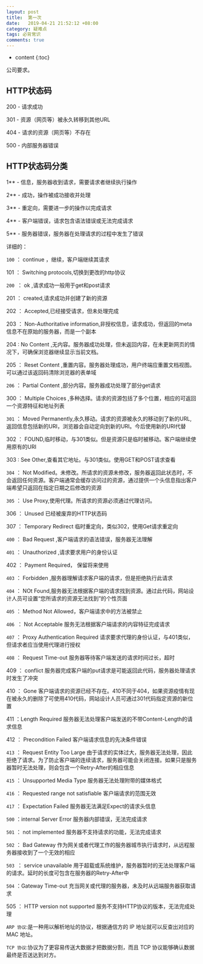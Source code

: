 ```yaml
---
layout: post
title:  第一次
date:   2019-04-21 21:52:12 +08:00
category: 疑难点
tags: 必背常识
comments: true
---
```


* content
{:toc}


公司要求。























## HTTP状态码

200 - 请求成功

301 - 资源（网页等）被永久转移到其他URL

404 - 请求的资源（网页等）不存在

500 - 内部服务器错误

## HTTP状态码分类

1** - 信息，服务器收到请求，需要请求者继续执行操作

2** - 成功，操作被成功接收并处理

3** - 重定向，需要进一步的操作以完成请求

4** - 客户端错误，请求包含语法错误或无法完成请求

5** - 服务器错误，服务器在处理请求的过程中发生了错误

详细的：

`100` ： continue ，继续，客户端继续其请求

101 ： Switching protocols,切换到更改的http协议

`200 `： ok ,请求成功一般用于get和post请求

201 ： created,请求成功并创建了新的资源

202 ： Accepted,已经接受请求，但未处理完成

203 ： Non-Authoritative information,非授权信息，请求成功，但返回的meta信息不在原始的服务器，而是一个副本

204 : No Content ,无内容。服务器成功处理，但未返回内容，在未更新网页的情况下，可确保浏览器继续显示当前文档。

205 ： Reset Content ,重置内容。服务器处理成功，用户终端应重置文档视图。可以通过该返回码清除浏览器的表单域

`206` ： Partial Content ,部分内容。服务器成功处理了部分get请求

300 ： Multiple Choices ,多种选择。请求的资源包括了多个位置，相应的可返回一个资源特征和地址列表

`301` ： Moved Permanently,永久移动。请求的资源被永久的移动到了新的URL,返回信息包括新的URI，浏览器会自动定向到新的URI。今后使用新的URI代替

302 ： FOUND,临时移动，与301类似。但是资源只是临时被移动。客户端继续使用原有的URI

303 : See Other,查看其它地址。与301类似。使用GET和POST请求查看

`304` ： Not Modified。未修改。所请求的资源未修改，服务器返回此状态时，不会返回任何资源。客户端通常会缓存访问过的资源，通过提供一个头信息指出客户端希望只返回在指定日期之后修改的资源

`305` ： Use Proxy,使用代理。所请求的资源必须通过代理访问。

306 ： Unused 已经被废弃的HTTP状态码

307 ： Temporary Redirect 临时重定向，类似302，使用Get请求重定向

`400` ： Bad Request ,客户端请求的语法错误，服务器无法理解

`401` ： Unauthorized ,请求要求用户的身份认证

402 ： Payment Required， 保留将来使用

`403` ： Forbidden ,服务器理解请求客户端的请求，但是拒绝执行此请求

`404` ： NOt Found,服务器无法根据客户端的请求找到资源。通过此代码，网站设计人员可设置“您所请求的资源无法找到”的个性页面

`405` ： Method Not Allowed，客户端请求中的方法被禁止

`406 `： Not Acceptable 服务无法根据客户端请求的内容特征完成请求

`407` ： Proxy Authentication Required 请求要求代理的身份认证，与401类似，但请求者应当使用代理进行授权

`408` ： Request Time-out 服务器等待客户端发送的请求时间过长，超时

409 ： conflict 服务器完成客户端的put请求是可能返回此代码，服务器处理请求时发生了冲突

410 ： Gone 客户端请求的资源已经不存在。410不同于404，如果资源疫情有现在被永久的删除了可使用410代码，网站设计人员可通过301代码指定资源的新位置

411 ：Length Required 服务器无法处理客户端发送的不带Content-Length的请求信息

412 ： Precondition Failed 客户端请求信息的先决条件错误

`413` ： Request Entity Too Large 由于请求的实体过大，服务器无法处理，因此拒绝了请求。为了防止客户端的连续请求，服务器可能会关闭连接。如果只是服务器暂时无法处理，则会包含一个Retry-After的相应信息

`415` ： Unsupported Media Type 服务器无法处理附带的媒体格式

`416` ： Requested range not satisfiable 客户端请求的范围无效

`417` ： Expectation Failed 服务器无法满足Expect的请求头信息

`500` ：internal Server Error 服务器内部错误，无法完成请求

`501` ： not implemented 服务器不支持请求的功能，无法完成请求

`502` ： Bad Gateway 作为网关或者代理工作的服务器城市执行请求时，从远程服务器接收到了一个无效的相应

`503 `： service unavailable 用于超载或系统维护，服务器暂时的无法处理客户端的请求。延时的长度可包含在服务器的Retry-After中

`504` ：Gateway Time-out 充当网关或代理的服务器，未及时从远端服务器获取请求

505 ： HTTP version not supported 服务不支持HTTP协议的版本，无法完成处理


`ARP 协议`:是一种用以解析地址的协议，根据通信方的 IP 地址就可以反查出对应的 MAC 地址。

`TCP 协议`:协议为了更容易传送大数据才把数据分割，而且 TCP 协议能够确认数据最终是否送达到对方。
